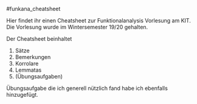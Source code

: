 #funkana_cheatsheet

Hier findet ihr einen Cheatsheet zur Funktionalanalysis Vorlesung am KIT.
Die Vorlesung wurde im Wintersemester 19/20 gehalten.

Der Cheatsheet beinhaltet
1. Sätze
2. Bemerkungen
3. Korrolare
4. Lemmatas
5. (Übungsaufgaben)

Übungsaufgabe die ich generell nützlich fand habe ich ebenfalls hinzugefügt.



